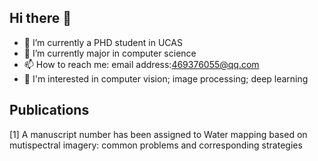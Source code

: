 ## Hi there 👋

- 🔭 I’m currently a PHD student in UCAS 
- 🌱 I’m currently major in computer science
- 📫 How to reach me: email address:469376055@qq.com
- 🌱 I'm interested in computer vision; image processing; deep learning

## Publications
[1] A manuscript number has been assigned to Water mapping based on mutispectral imagery:
common problems and corresponding strategies

